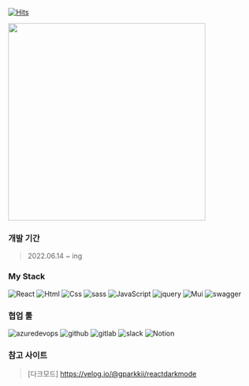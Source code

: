 [![Hits](https://hits.seeyoufarm.com/api/count/incr/badge.svg?url=https%3A%2F%2Fgithub.com%2Fgtnwl%2Fportfolio&count_bg=%2379C83D&title_bg=%23555555&icon=hey.svg&icon_color=%23FFFFFF&title=hits&edge_flat=false)](https://hits.seeyoufarm.com)


<div>
  <span>
    <img style="width:400px;" src="https://github-readme-stats.vercel.app/api/top-langs/?username=gtnwl&layout=compact&theme=graywhite" />
  </span>
</div>


### 개발 기간
> 2022.06.14 ~ ing

### My Stack
<img alt="React" src ="https://img.shields.io/badge/React-222222.svg?&style=flat&logo=React&logoColor=00D8FF"/> <img alt="Html" src ="https://img.shields.io/badge/HTML5-E34F26.svg?&style=flat&logo=HTML5&logoColor=white"/> <img alt="Css" src ="https://img.shields.io/badge/CSS3-1572B6.svg?&style=flat&logo=CSS3&logoColor=white"/> <img alt="sass" src ="https://img.shields.io/badge/sass-CC6699.svg?&style=flat&logo=sass&logoColor=white"/> <img alt="JavaScript" src ="https://img.shields.io/badge/JavaScriipt-F7DF1E.svg?&style=flat&logo=JavaScript&logoColor=black"/> <img alt="jquery" src ="https://img.shields.io/badge/jquery-0769AD.svg?&style=flat&logo=jquery&logoColor=white"/> <img alt="Mui" src ="https://img.shields.io/badge/Mui-007FFF.svg?&style=flat&logo=Mui&logoColor=white"/> <img alt="swagger" src ="https://img.shields.io/badge/swagger-85EA2D.svg?&style=flat&logo=swagger&logoColor=black"/> 
### 협업 툴
<img alt="azuredevops" src ="https://img.shields.io/badge/azuredevops-0078D7.svg?&style=flat&logo=azuredevops&logoColor=white"/> <img alt="github" src ="https://img.shields.io/badge/github-181717.svg?&style=flat&logo=github&logoColor=white"/> <img alt="gitlab" src ="https://img.shields.io/badge/gitlab-FC6D26.svg?&style=flat&logo=gitlab&logoColor=white"/> <img alt="slack" src ="https://img.shields.io/badge/slack-4A154B.svg?&style=flat&logo=slack&logoColor=white"/> <img alt="Notion" src ="https://img.shields.io/badge/Notion-000000.svg?&style=flat&logo=Notion&logoColor=white"/> 

### 참고 사이트
> [다크모드] <https://velog.io/@gparkkii/reactdarkmode>
